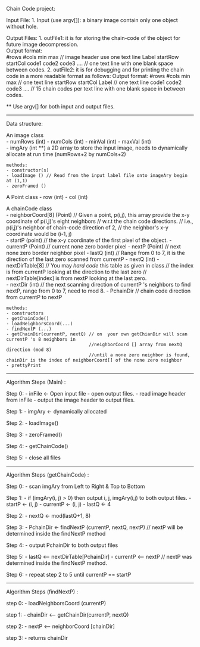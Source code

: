 Chain Code project:

Input File:
	1. Input (use argv[]): a binary image contain only one object without hole.

Output Files:
	1. outFile1: it is for storing the chain-code of the object for future image decompression.  	 
	   Output format:		
		  #rows #cols min max // image header use one text line
		  Label startRow startCol code1 code2 code3 .... // one text line with one blank space between codes.
    2. outFile2: it is for debugging and for printing the chain code in a more readable format as follows:
        Output format:
		  #rows #cols min max // one text line
		  startRow startCol Label // one text line
		  code1 code2 code3 .... // 15 chain codes per text line with one blank space in between codes.

** Use argv[] for both input and output files.

*******************************************************
Data structure:

 An image class  
 	- numRows (int)
	- numCols (int)
	- minVal (int)
	- maxVal (int)	
	- imgAry (int **) a 2D array to store the input image, 
		needs to dynamically allocate at run time (numRows+2 by numCols+2)

	methods:
	- constructor(s)
	- loadImage () // Read from the input label file onto imageAry begin at (1,1)
	- zeroFramed ()

 A Point class
    - row (int)
	- col (int)

 A chainCode class		 
	- neighborCoord[8] (Point) // Given a point, p(i,j), this array provide the x-y coordinate of p(i,j)'s eight neighbors 
                               // w.r.t the chain code directions. 
		                       // i.e., p(i,j)'s neighbor of chain-code direction of 2,
		                       // the neighbor's x-y coordinate would be (i-1, j)  
	- startP (point) // the x-y coordinate of the first pixel of the object.
	- currentP (Point) // current none zero border pixel
	- nextP (Point)    // next none zero border neighbor pixel
	- lastQ (int) // Range from 0 to 7, it is the direction of the last zero scanned from currentP
	- nextQ (int)
	- nextDirTable[8] // You may *hard code* this table as given in class
		              // the index is from currentP looking at the direction to the last zero
		              // nextDirTable[index] is from nextP looking at the last zero.		
	- nextDir (int) // the next scanning direction of currentP 's neighbors to find nextP, range from 0 to 7, need to mod 8.
	- PchainDir // chain code direction from currentP to nextP
	
	methods: 
	- constructors
	- getChainCode()
	- loadNeighborsCoord(...)
	- findNextP (...)
	- getChainDir(currentP, nextQ) // on  your own getChianDir will scan currentP 's 8 neighbors in 
                                   //neighborCoord [] array from nextQ direction (mod 8)
		                           //until a none zero neighbor is found, chainDir is the index of neighborCoord[] of the none zero neighbor
	- prettyPrint


*******************************************************
Algorithm Steps (Main) :

 Step 0:
	- inFile <- Open input file
    - open output files.
    - read image header from inFile
    - output the image header to output files.

 Step 1:
	- imgAry <- dynamically allocated
    
 Step 2:
	- loadImage()

 Step 3:
    - zeroFramed()

 Step 4:
    - getChainCode()
    
 Step 5:
    - close all files
    
*******************************************************
Algorithm Steps (getChainCode) :

 Step 0:
	- scan imgAry from Left to Right & Top to Bottom

 Step 1:
	- if (imgAry(i, j) > 0) then output i, j, imgAry(i,j) to both output files.
    - startP <- (i, j)
    - currentP <- (i, j)
    - lastQ <- 4
    
 Step 2:
	- nextQ <- mod(lastQ+1, 8)

 Step 3:
    - PchainDir <- findNextP (currentP, nextQ, nextP) // nextP will be determined inside the findNextP method

 Step 4:
    - output PchainDir to both output files
    
 Step 5:
    - lastQ <-- nextDirTable[PchainDir]	
    - currentP <-- nextP // nextP was determined inside the findNextP method. 

 Step 6:
    - repeat step 2 to 5 until currentP == startP

*******************************************************
Algorithm Steps (findNextP) :

 step 0: 
    - loadNeighborsCoord (currentP) 
	
 step 1: 
    - chainDir <-- getChainDir(currentP, nextQ)

 step 2: 
    - nextP <-- neighborCoord [chainDir]

 step 3: 
    - returns chainDir 	

